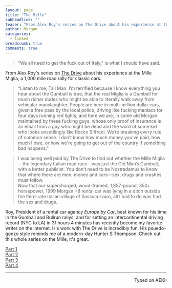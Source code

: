 ```yaml
---
layout: page
title: "The Mille"
subheadline: ""
teaser: "From Alex Roy's series on The Drive about his experience at the Mille Miglia, a 1,000 mile road rally for classic cars. "
author: Morgan
categories:
  - linked
breadcrumb: true
comments: true
---
```

> “We all need to get the fuck out of Italy,” is what I should have said.

From Alex Roy's series on [The Drive](http://www.thedrive.com/author/94/alex-roy) about his experience at the Mille Miglia, a 1,000 mile road rally for classic cars.

> “Listen to me, Tall Man. I’m terrified because I know everything you hear about the Gumball is true, that the real Miglia is a Gumball for much richer dudes who might be able to literally walk away from vehicular manslaughter. People are here in multi-million dollar cars, given a free pass by the local police, driving like fucking maniacs for four days running red lights, and here we are, in some old Morgan maintained by these fucking guys, whose only proof of insurance is an email from a guy who might be dead and the word of some kid who looks unsettlingly like Rocco Siffredi. We’re breaking every rule of common sense. I don’t know how much money you’ve paid, how much I owe, or how we're going to get out of the country if something bad happens."    

> I was being well paid by The Drive to find out whether the Mille Miglia—the legendary Italian road race—was just the Old Man’s Gumball, with a better publicist. You don’t need to be Nostradamus to know that where there are men, money and cars—sex, drugs and crashes must follow.    
Now that our supercharged, wood-framed, 1,857-pound, 350+ horsepower, 1999 Morgan +8 rental car was lying in a ditch outside the third-rate Italian village of Sassocorvaro, all I had to do was find the sex and drugs.


Roy, President of a rental car agency _Europe by Car_, best known for his time in the Gumball and Bullrun rallys, and for setting an intercontinental driving record (NYC to LA) in 31 hours 4 minutes has recently become my favorite writer on the internet. His work with The Drive is incredibly fun. His psuedo-gonzo style reminds me of a modern-day Hunter S Thompson. Check out this whole series on the Mille, it's great.

[Part 1](http://www.thedrive.com/polizei144/3563/rally-diary-day-1-is-the-mille-miglia-the-old-mans-gumball-3000)    
[Part 2](http://www.thedrive.com/polizei144/3564/rally-diary-day-0-how-to-enter-the-mille-miglia-for-free-or-close-to-it)    
[Part 3](http://www.thedrive.com/polizei144/3625/how-to-crash-the-worlds-most-dangerous-rental-car)    
[Part 4](http://www.thedrive.com/polizei144/3697/how-not-to-flee-when-you-crash-your-expensive-rental-car-in-italy)


---
<p align="right">Typed on AEKII</p>
